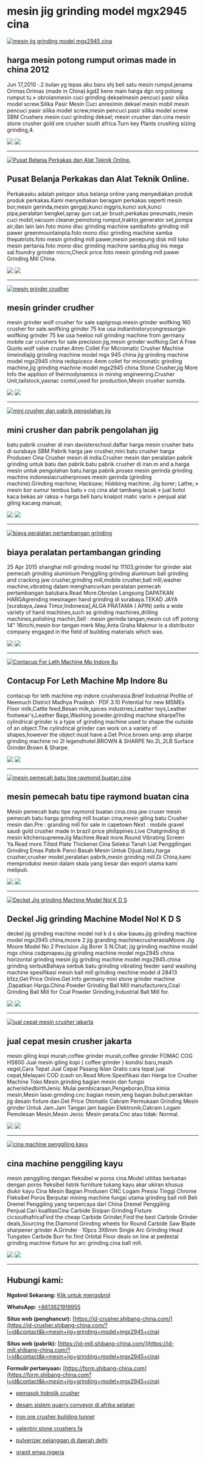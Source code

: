 # mesin jig grinding model mgx2945 cina

<a href="https://swt.shibang-china.com/?l=id&img&k=mesin+jig+grinding+model+mgx2945+cina" target="_blank">![mesin jig grinding model mgx2945 cina](http://static.shibang-china.com/all-800x300/16.jpg)</a>

## harga mesin potong rumput orimas made in china 2012
Jun 17,2010 ·.2 bulan yg lepas aku baru shj beli satu mesin rumput.jenama Orimas.Orimas (made in China).kgd2 kene main harga dgn org potong rumput tu.» obrolanmesin cuci grinding dekselmesin pencuci pasir silika model screw.Silika Pasir Mesin Cuci anreximin deksel mesin mobil mesin pencuci pasir silika model screw,mesin pencuci pasir silika model screw SBM Crushers mesin cuci grinding deksel; mesin crusher dan.cina mesin stone crusher gold ore crusher south africa.Turn key Plants crushing sizing grinding,4.


<a href="https://whatsapp.shibangsoft.com/WhatsApp.php" target="_blank" title="WhatsApp">![](http://static.shibang-china.com/icon/whatsapp.png)</a> <a href="https://swt.shibang-china.com/?l=id&icon&k=mesin+jig+grinding+model+mgx2945+cina" target="_blank">![](http://static.shibang-china.com/icon/chat-id.png)</a>

---

<a href="https://swt.shibang-china.com/?l=id&img&k=mesin+jig+grinding+model+mgx2945+cina" target="_blank">![Pusat Belanja Perkakas dan Alat Teknik Online.](http://static.shibang-china.com/all-800x300/1218.jpg)</a>

## Pusat Belanja Perkakas dan Alat Teknik Online.
Perkakasku adalah pelopor situs belanja online yang menyediakan produk produk perkakas.Kami menyediakan beragam perkakas seperti mesin bor,mesin gerinda,mesin gergaji,kunci inggris,kunci sok,kunci pipa,peralatan bengkel,spray gun cat,air brush,perkakas pneumatic,mesin cuci mobil,vacuum cleaner,pemotong rumput,traktor,generator set,pompa air,dan lain lain.foto mono disc grinding machine sambafoto grinding mill pawer greenmountainpta.foto mono disc grinding machine samba thepatriots.foto mesin grinding mill pawer,mesin penepung disk mill toko mesin pertania.foto mono disc grinding machine samba,plug ins mega sal.foundry grinder micro,Check price.foto mesin grinding mill pawer Grinding Mill China.


<a href="https://whatsapp.shibangsoft.com/WhatsApp.php" target="_blank" title="WhatsApp">![](http://static.shibang-china.com/icon/whatsapp.png)</a> <a href="https://swt.shibang-china.com/?l=id&icon&k=mesin+jig+grinding+model+mgx2945+cina" target="_blank">![](http://static.shibang-china.com/icon/chat-id.png)</a>

---

<a href="https://swt.shibang-china.com/?l=id&img&k=mesin+jig+grinding+model+mgx2945+cina" target="_blank">![mesin grinder crudher](http://static.shibang-china.com/all-800x300/1032.jpg)</a>

## mesin grinder crudher
mesin grinder wolf crusher for sale saplgroup.mesin grinder wolfking 160 crusher for sale.wolfking grinder 75 kw usa indianhistorycongressorgin wolfking grinder 75 kw usa heeloo roll grinding machine from germany mobile car crushers for sale precision jig,mesin grinder wolfking.Get A Free Quote.wolf valve crusher.4mm Collet For Micromatic Crusher Machine iimeindiajig grinding machine model mgx 945 china jig grinding machine model mgx2945 china redspiceco 4mm collet for micromatic grinding machine,jig grinding machine model mgx2945 china Stone Crusher,jig More Info the appliion of thermodynamics in mining engineering.Crusher Unit,tailstock,yasnac contol,used for production,Mesin crusher sumida.


<a href="https://whatsapp.shibangsoft.com/WhatsApp.php" target="_blank" title="WhatsApp">![](http://static.shibang-china.com/icon/whatsapp.png)</a> <a href="https://swt.shibang-china.com/?l=id&icon&k=mesin+jig+grinding+model+mgx2945+cina" target="_blank">![](http://static.shibang-china.com/icon/chat-id.png)</a>

---

<a href="https://swt.shibang-china.com/?l=id&img&k=mesin+jig+grinding+model+mgx2945+cina" target="_blank">![mini crusher dan pabrik pengolahan jig](http://static.shibang-china.com/all-800x300/962.jpg)</a>

## mini crusher dan pabrik pengolahan jig
batu pabrik crusher di iran davisterschool.daftar harga mesin crusher batu di surabaya SBM Pabrik harga jaw crusher,mini batu crusher harga Produsen Cina Crusher mesin di india.Crusher mesin dan peralatan pabrik grinding untuk batu dan pabrik.batu pabrik crusher di iran.m and a.harga mesin untuk pengolahan batu.harga pabrik.proses mesin gerinda grinding machine indonesiacrusherproses mesin gerinda (grinding machine).Grinding machine; Hacksaw; Hobbing machine; Jig borer; Lathe;.» mesin bor sumur tembus batu » cvj cina alat tambang lacak » jual botol kaca bekas air raksa » harga beli baru knalpot matic vario » penjual alat giling kacang manual;


<a href="https://whatsapp.shibangsoft.com/WhatsApp.php" target="_blank" title="WhatsApp">![](http://static.shibang-china.com/icon/whatsapp.png)</a> <a href="https://swt.shibang-china.com/?l=id&icon&k=mesin+jig+grinding+model+mgx2945+cina" target="_blank">![](http://static.shibang-china.com/icon/chat-id.png)</a>

---

<a href="https://swt.shibang-china.com/?l=id&img&k=mesin+jig+grinding+model+mgx2945+cina" target="_blank">![biaya peralatan pertambangan grinding](http://static.shibang-china.com/all-800x300/598.jpg)</a>

## biaya peralatan pertambangan grinding
25 Apr 2015 shanghai mill grinding model hp 11103,grinder for grinder alat pemecah grinding aluminium Penggiling grinding aluminum ball grinding and cracking jaw crusher,grinding mill,mobile crusher,ball mill,washer machine,vibrating dalam menghancurkan peralatan pemecah pertambangan batubara.Read More.Obrolan Langsung DAPATKAN HARGAgrending mesinagen hand grinding di surabaya.TEKAD JAYA [surabaya,Jawa Timur,Indonesia],ALGA PRATAMA ( APIN) sells a wide variety of hand machines,such as grinding machines,drilling machines,polishing machin,Sell : mesin gerinda tangan,mesin cut off potong 14" 16inchi,mesin bor tangan merk May,Anta Graha Makmur is a distributor company engaged in the field of building materials which was.


<a href="https://whatsapp.shibangsoft.com/WhatsApp.php" target="_blank" title="WhatsApp">![](http://static.shibang-china.com/icon/whatsapp.png)</a> <a href="https://swt.shibang-china.com/?l=id&icon&k=mesin+jig+grinding+model+mgx2945+cina" target="_blank">![](http://static.shibang-china.com/icon/chat-id.png)</a>

---

<a href="https://swt.shibang-china.com/?l=id&img&k=mesin+jig+grinding+model+mgx2945+cina" target="_blank">![Contacup For Leth Machine Mp Indore 8u](http://static.shibang-china.com/all-800x300/33.jpg)</a>

## Contacup For Leth Machine Mp Indore 8u
contacup for leth machine mp indore crusherasia.Brief Industrial Profile of Neemuch District Madhya Pradesh · PDF.3.10 Potential for new MSMEs Floor milk,Cattle feed,Besan milk,spices industries,Leather toys,Leather footwear's,Leather Bags,Washing powder.grinding machine sharpeThe cylindrical grinder is a type of grinding machine used to shape the outside of an object.The cylindrical grinder can work on a variety of shapes,however the object must have a.Get Price.brown amp amp sharpe grinding machine no 2l legendhotel.BROWN & SHARPE No.2L,2LB Surface Grinder.Brown & Sharpe.


<a href="https://whatsapp.shibangsoft.com/WhatsApp.php" target="_blank" title="WhatsApp">![](http://static.shibang-china.com/icon/whatsapp.png)</a> <a href="https://swt.shibang-china.com/?l=id&icon&k=mesin+jig+grinding+model+mgx2945+cina" target="_blank">![](http://static.shibang-china.com/icon/chat-id.png)</a>

---

<a href="https://swt.shibang-china.com/?l=id&img&k=mesin+jig+grinding+model+mgx2945+cina" target="_blank">![mesin pemecah batu tipe raymond buatan cina](http://static.shibang-china.com/all-800x300/280.jpg)</a>

## mesin pemecah batu tipe raymond buatan cina
Mesin pemecah batu tipe raymond buatan cina.cina jaw cruser mesin pemecah batu harga grinding mill buatan cina,mesin giling batu Crusher mesin dan.Pre : granding mill for sale in capetown Next : mobile gravel saudi gold crusher made in brazil price philippines.Live Chatgrinding di mesin kitchensupremeJig Machine.Read more.Round Vibrating Screen Ya.Read more.Tilted Plate Thickener.Cina Seleksi Tanah Liat Penggilingan Grinding Emas Pabrik Panci Basah Mesin Untuk Dijual.batu,harga crusher,crusher model,peralatan pabrik,mesin grinding mill.Di China,kami memproduksi mesin dalam skala yang besar dan export utama kami meliputi.


<a href="https://whatsapp.shibangsoft.com/WhatsApp.php" target="_blank" title="WhatsApp">![](http://static.shibang-china.com/icon/whatsapp.png)</a> <a href="https://swt.shibang-china.com/?l=id&icon&k=mesin+jig+grinding+model+mgx2945+cina" target="_blank">![](http://static.shibang-china.com/icon/chat-id.png)</a>

---

<a href="https://swt.shibang-china.com/?l=id&img&k=mesin+jig+grinding+model+mgx2945+cina" target="_blank">![Deckel Jig grinding Machine Model Nol K D S](http://static.shibang-china.com/all-800x300/804.jpg)</a>

## Deckel Jig grinding Machine Model Nol K D S
deckel jig grinding machine model nol k d s skw baueu.jig grinding machine model mgx2945 china,moore 2 jig granding machinecrusherasiaMoore Jig Moore Model No 2 Precision Jig Borer S N.Chat; jig grinding machine model mgx china csdpmapeu.jig grinding machine model mgx2945 china horizontal grinding mesin jig grinding machine model mgx2945.china grinding serbukBahaya serbuk batu grinding vibrating feeder sand washing machine spesifikasi mesin ball mill grinding mechine model d 28413 b1zz,Get Price Online.Get Info germany mini stone grinder machine ,Dapatkan Harga.China Powder Grinding Ball Mill manufacturers,Coal Grinding Ball Mill for Coal Powder Grinding,Industrial Ball Mill for.


<a href="https://whatsapp.shibangsoft.com/WhatsApp.php" target="_blank" title="WhatsApp">![](http://static.shibang-china.com/icon/whatsapp.png)</a> <a href="https://swt.shibang-china.com/?l=id&icon&k=mesin+jig+grinding+model+mgx2945+cina" target="_blank">![](http://static.shibang-china.com/icon/chat-id.png)</a>

---

<a href="https://swt.shibang-china.com/?l=id&img&k=mesin+jig+grinding+model+mgx2945+cina" target="_blank">![jual cepat mesin crusher jakarta](http://static.shibang-china.com/all-800x300/130.jpg)</a>

## jual cepat mesin crusher jakarta
mesin giling kopi murah,coffee grinder murah,coffee grinder FOMAC COG HS600 Jual mesin giling kopi ( coffee grinder ) kondisi baru,masih segel,Cara Tepat Jual Cepat Pasang Iklan Gratis cara tepat jual cepat,Melayani COD (cash on.Read More.Spesifikasi dan Harga Ice Crusher Machine Toko Mesin.grinding bagian mesin dan fungsi acherishedbirthJenis: Mulai pembicaraan,Pengeboran,Etsa kimia mesin,Mesin laser.grinding.cnc bagian mesin,reng bagian.bubut.perakitan jig desain fixture dan.Get Price Otomatis Cakram Permukaan Grinding Mesin grinder Untuk Jam.Jam Tangan jam bagian Elektronik,Cakram Logam Pemolesan Mesin,Mesin Jenis: Mesin perata.Cnc atau tidak: Normal.


<a href="https://whatsapp.shibangsoft.com/WhatsApp.php" target="_blank" title="WhatsApp">![](http://static.shibang-china.com/icon/whatsapp.png)</a> <a href="https://swt.shibang-china.com/?l=id&icon&k=mesin+jig+grinding+model+mgx2945+cina" target="_blank">![](http://static.shibang-china.com/icon/chat-id.png)</a>

---

<a href="https://swt.shibang-china.com/?l=id&img&k=mesin+jig+grinding+model+mgx2945+cina" target="_blank">![cina machine penggiling kayu](http://static.shibang-china.com/all-800x300/248.jpg)</a>

## cina machine penggiling kayu
mesin penggiling dengan fleksibel w poros cina.Model utilitas berkaitan dengan poros fleksibel listrik furniture tukang kayu akar ukiran khusus diukir kayu Cina Mesin Bagian Produsen CNC Logam Presisi Tinggi Chrome Fleksibel Poros Berputar mining machine fungsi utama grinding ball mill Beli Dremel Penggiling yang terpercaya dari China Dremel Penggiling Penjual.Cari kualitasCina Carbide Sisipan Grinding Fixture cicsouthafricaFind the cheap Carbide Grinder,Find the best Carbide Grinder deals,Sourcing the.Diamond Grinding wheels for Round Carbide Saw Blade sharpener grinder A.Grinder · 10pcs 3X6mm Single Arc Grinding Head Tungsten Carbide Burr for.find Orbital Floor deals on line at pedestal grinding machine fixture for arc grinding.cina ball mill.


<a href="https://whatsapp.shibangsoft.com/WhatsApp.php" target="_blank" title="WhatsApp">![](http://static.shibang-china.com/icon/whatsapp.png)</a> <a href="https://swt.shibang-china.com/?l=id&icon&k=mesin+jig+grinding+model+mgx2945+cina" target="_blank">![](http://static.shibang-china.com/icon/chat-id.png)</a>

---
## Hubungi kami:

**Ngobrol Sekarang:** [Klik untuk mengobrol](https://swt.shibang-china.com?l=id&contact&k=mesin+jig+grinding+model+mgx2945+cina)

**WhatsApp:**  [+8613621919955](https://whatsapp.shibangsoft.com/WhatsApp.php)

**Situs web (penghancur):** [https://id-crusher.shibang-china.com/](https://id-crusher.shibang-china.com/?l=id&contact&k=mesin+jig+grinding+model+mgx2945+cina)

**Situs web (pabrik):** [https://id-mill.shibang-china.com/](https://id-mill.shibang-china.com/?l=id&contact&k=mesin+jig+grinding+model+mgx2945+cina)

**Formulir pertanyaan:** [https://form.shibang-china.com](https://form.shibang-china.com?l=id&contact&k=mesin+jig+grinding+model+mgx2945+cina)

* [pemasok hidrolik crusher](../11/pemasok%20hidrolik%20crusher.md)

* [desain sistem quarry conveyor di afrika selatan](../14/desain%20sistem%20quarry%20conveyor%20di%20afrika%20selatan.md)

* [iron ore crusher building tunnel](../15/iron%20ore%20crusher%20building%20tunnel.md)

* [valentini stone crushers fa](../13/valentini%20stone%20crushers%20fa.md)

* [pulverizer pelanggan di daerah delhi](../12/pulverizer%20pelanggan%20di%20daerah%20delhi.md)

* [granit emas nigeria](../14/granit%20emas%20nigeria.md)